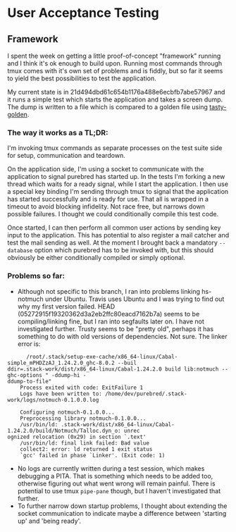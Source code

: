 # User Acceptance Testing

## Framework

I spent the week on getting a little proof-of-concept "framework" running and I
think it's ok enough to build upon. Running most commands through tmux comes
with it's own set of problems and is fiddly, but so far it seems to yield the
best possibilities to test the application.

My current state is in 21d494dbd61c654b1176a488e6ecbfb7abe57967 and it runs a
simple test which starts the application and takes a screen dump. The dump is
written to a file which is compared to a golden file using
[tasty-golden](https://hackage.haskell.org/package/tasty-golden).

### The way it works as a TL;DR:
I'm invoking tmux commands as separate processes on the test suite side for
setup, communication and teardown.

On the application side, I'm using a socket to communicate with the application
to signal purebred has started up. In the tests I'm forking a new thread which
waits for a ready signal, while I start the application. I then use a special
key binding I'm sending through tmux to signal that the application has started
successfully and is ready for use. That all is wrapped in a timeout to avoid
blocking infidelity. Not race free, but narrows down possible failures. I
thought we could conditionally compile this test code.

Once started, I can then perform all common user actions by sending key input to
the application. This has potential to also register a mail catcher and test the
mail sending as well. At the moment I brought back a mandatory `--database`
option which purebred has to be invoked with, but this should obviously be
either conditionally compiled or simply optional.

### Problems so far:
* Although not specific to this branch, I ran into problems linking hs-notmuch
  under Ubuntu. Travis uses Ubuntu and I was trying to find out why my first
  version failed. HEAD (05272915f19320362d3a2eb2ffc80eacd7162b7a) seems to be
  compiling/linking fine, but I ran into segfaults later on. I have not
  investigated further. Trusty seems to be "pretty old", perhaps it has
  something to do with old versions of dependencies. Not sure. The linker error
  is:
```--  While building package notmuch-0.1.0.0 using:
      /root/.stack/setup-exe-cache/x86_64-linux/Cabal-simple_mPHDZzAJ_1.24.2.0_ghc-8.0.2 --buil
ddir=.stack-work/dist/x86_64-linux/Cabal-1.24.2.0 build lib:notmuch --ghc-options " -ddump-hi -
ddump-to-file"
    Process exited with code: ExitFailure 1
    Logs have been written to: /home/dev/purebred/.stack-work/logs/notmuch-0.1.0.0.log

    Configuring notmuch-0.1.0.0...
    Preprocessing library notmuch-0.1.0.0...
    /usr/bin/ld: .stack-work/dist/x86_64-linux/Cabal-1.24.2.0/build/Notmuch/Talloc.dyn_o: unrec
ognized relocation (0x29) in section `.text'
    /usr/bin/ld: final link failed: Bad value
    collect2: error: ld returned 1 exit status
    `gcc' failed in phase `Linker'. (Exit code: 1)
```
* No logs are currently written during a test session, which makes debugging a
  PITA. That is something which needs to be added too, otherwise figuring out
  what went wrong will remain painful. There is potential to use tmux
  `pipe-pane` though, but I haven't investigated that further.
* To further narrow down startup problems, I thought about extending the socket
  communication to indicate maybe a difference between 'starting up' and 'being
  ready'.
